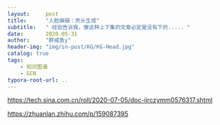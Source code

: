 ```yaml
---
layout:     post
title:      "人脸编辑：秃头生成"
subtitle:   " 经验告诉我，像这种上下集的文章必定是没有下的..... "
date:       2020-05-31 
author:     "胖咸鱼y"
header-img: "img/in-post/KG/KG-Head.jpg"
catalog: true
tags:
    - 知识图谱
    - GCN
typora-root-url: ..
---
```


https://tech.sina.com.cn/roll/2020-07-05/doc-iirczymm0576317.shtml

https://zhuanlan.zhihu.com/p/159087395